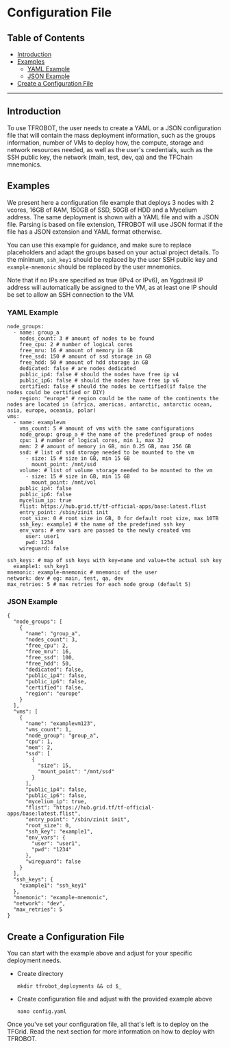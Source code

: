 <h1> Configuration File</h1>

<h2>Table of Contents</h2>

- [Introduction](#introduction)
- [Examples](#examples)
  - [YAML Example](#yaml-example)
  - [JSON Example](#json-example)
- [Create a Configuration File](#create-a-configuration-file)

***

## Introduction

To use TFROBOT, the user needs to create a YAML or a JSON configuration file that will contain the mass deployment information, such as the groups information, number of VMs to deploy how, the compute, storage and network resources needed, as well as the user's credentials, such as the SSH public key, the network (main, test, dev, qa) and the TFChain mnemonics.

## Examples

We present here a configuration file example that deploys 3 nodes with 2 vcores, 16GB of RAM, 150GB of SSD, 50GB of HDD and a Mycelium address. The same deployment is shown with a YAML file and with a JSON file. Parsing is based on file extension, TFROBOT will use JSON format if the file has a JSON extension and YAML format otherwise.

You can use this example for guidance, and make sure to replace placeholders and adapt the groups based on your actual project details. To the minimum, `ssh_key1` should be replaced by the user SSH public key and `example-mnemonic` should be replaced by the user mnemonics.

Note that if no IPs are specified as true (IPv4 or IPv6), an Yggdrasil IP address will automatically be assigned to the VM, as at least one IP should be set to allow an SSH connection to the VM.

### YAML Example

```
node_groups:
  - name: group_a
    nodes_count: 3 # amount of nodes to be found
    free_cpu: 2 # number of logical cores
    free_mru: 16 # amount of memory in GB
    free_ssd: 150 # amount of ssd storage in GB
    free_hdd: 50 # amount of hdd storage in GB
    dedicated: false # are nodes dedicated
    public_ip4: false # should the nodes have free ip v4
    public_ip6: false # should the nodes have free ip v6
    certified: false # should the nodes be certified(if false the nodes could be certified or DIY) 
    region: "europe" # region could be the name of the continents the nodes are located in (africa, americas, antarctic, antarctic ocean, asia, europe, oceania, polar)
vms:
  - name: examplevm
    vms_count: 5 # amount of vms with the same configurations
    node_group: group_a # the name of the predefined group of nodes
    cpu: 1 # number of logical cores, min 1, max 32
    mem: 2 # amount of memory in GB, min 0.25 GB, max 256 GB
    ssd: # list of ssd storage needed to be mounted to the vm
      - size: 15 # size in GB, min 15 GB
        mount_point: /mnt/ssd
    volume: # list of volume storage needed to be mounted to the vm
      - size: 15 # size in GB, min 15 GB
        mount_point: /mnt/vol
    public_ip4: false
    public_ip6: false
    mycelium_ip: true
    flist: https://hub.grid.tf/tf-official-apps/base:latest.flist
    entry_point: /sbin/zinit init
    root_size: 0 # root size in GB, 0 for default root size, max 10TB
    ssh_key: example1 # the name of the predefined ssh key
    env_vars: # env vars are passed to the newly created vms
      user: user1
      pwd: 1234
    wireguard: false

ssh_keys: # map of ssh keys with key=name and value=the actual ssh key
  example1: ssh_key1
mnemonic: example-mnemonic # mnemonic of the user
network: dev # eg: main, test, qa, dev
max_retries: 5 # max retries for each node group (default 5)
```

### JSON Example

```
{
  "node_groups": [
    {
      "name": "group_a",
      "nodes_count": 3,
      "free_cpu": 2,
      "free_mru": 16,
      "free_ssd": 100,
      "free_hdd": 50,
      "dedicated": false,
      "public_ip4": false,
      "public_ip6": false,
      "certified": false,
      "region": "europe"
    }
  ],
  "vms": [
    {
      "name": "examplevm123",
      "vms_count": 1,
      "node_group": "group_a",
      "cpu": 1,
      "mem": 2,
      "ssd": [
        {
          "size": 15,
          "mount_point": "/mnt/ssd"
        }
      ],
      "public_ip4": false,
      "public_ip6": false,
      "mycelium_ip": true,
      "flist": "https://hub.grid.tf/tf-official-apps/base:latest.flist",
      "entry_point": "/sbin/zinit init",
      "root_size": 0,
      "ssh_key": "example1",
      "env_vars": {
        "user": "user1",
        "pwd": "1234"
      },
      "wireguard": false
    }
  ],
  "ssh_keys": {
    "example1": "ssh_key1"
  },
  "mnemonic": "example-mnemonic",
  "network": "dev",
  "max_retries": 5
}
```

## Create a Configuration File

You can start with the example above and adjust for your specific deployment needs.

- Create directory
  ```
  mkdir tfrobot_deployments && cd $_
  ```
- Create configuration file and adjust with the provided example above
  ```
  nano config.yaml
  ```

Once you've set your configuration file, all that's left is to deploy on the TFGrid. Read the next section for more information on how to deploy with TFROBOT.